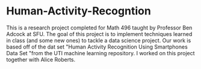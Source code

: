 # Human-Activity-Recogntion
This is a research project completed for Math 496 taught by Professor Ben Adcock at SFU.
The goal of this project is to implement techniques learned in class (and some new ones) to tackle a data science project.
Our work is based off of the dat set "Human Activity Recognition Using Smartphones Data Set "from the UTI machine learning repository.
I worked on this project together with Alice Roberts.

